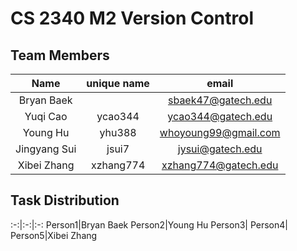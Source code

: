 # CS 2340 M2 Version Control

## Team Members
Name|unique name|email
:-:|:-:|:-:
Bryan Baek||sbaek47@gatech.edu
Yuqi Cao|ycao344|ycao344@gatech.edu
Young Hu|yhu388|whoyoung99@gmail.com
Jingyang Sui|jsui7|jysui@gatech.edu
Xibei Zhang|xzhang774|xzhang774@gatech.edu

## Task Distribution

:-:|:-:|:-:
Person1|Bryan Baek
Person2|Young Hu
Person3|
Person4|
Person5|Xibei Zhang
